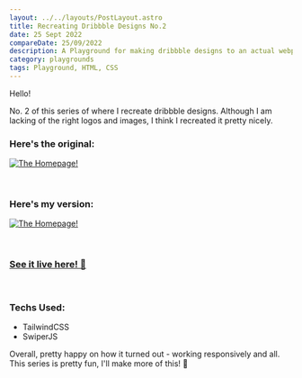 ```yaml
---
layout: ../../layouts/PostLayout.astro
title: Recreating Dribbble Designs No.2
date: 25 Sept 2022
compareDate: 25/09/2022
description: A Playground for making dribbble designs to an actual webpage. Dribble Design 2.
category: playgrounds
tags: Playground, HTML, CSS
---
```


Hello!

No. 2 of this series of where I recreate dribbble designs. Although I am lacking of the right logos and images, I think I recreated it pretty nicely.

### Here's the original:

<a href="https://dribbble.com/shots/19472953-Landing-page-for-fruit-bases"> ![The Homepage!](/assets/img/dribbble-2-og.png) </a>

<br>

### Here's my version: 

<a href="/playground/pl-dribbble-2"> ![The Homepage!](/assets/img/dribbble-2-pl.png) </a>

<br>

### [See it live here! 🚀](/playground/pl-dribbble-2)

<br>

### Techs Used:

* TailwindCSS
* SwiperJS

Overall, pretty happy on how it turned out - working responsively and all. This series is pretty fun, I'll make more of this! 🤝
